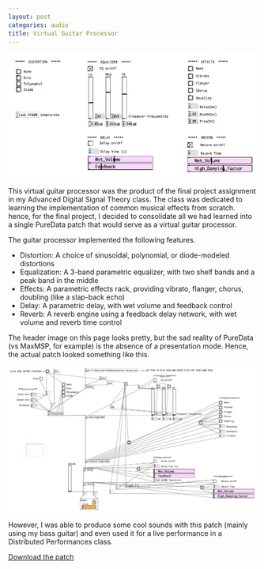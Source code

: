 ```yaml
---
layout: post
categories: audio
title: Virtual Guitar Processor
---
```


<a class="imglink" href="/images/virtualgp.png" target="_blank">
	<img id="virtualgpimage" class="large boxsize" src="/images/virtualgp.png"/>
</a>

This virtual guitar processor was the product of the final project assignment in
my Advanced Digital Signal Theory class. The class was dedicated to learning the
implementation of common musical effects from scratch. hence, for the final
project, I decided to consolidate all we had learned into a single PureData
patch that would serve as a virtual guitar processor.

The guitar processor implemented the following features.

* Distortion: A choice of sinusoidal, polynomial, or diode-modeled distortions
* Equalization: A 3-band parametric equalizer, with two shelf bands and a peak band in the middle
* Effects: A parametric effects rack, providing vibrato, flanger, chorus, doubling (like a slap-back echo)
* Delay: A parametric delay, with wet volume and feedback control
* Reverb: A reverb engine using a feedback delay network, with wet volume and reverb time control

The header image on this page looks pretty, but the sad reality of PureData (vs
MaxMSP, for example) is the absence of a presentation mode. Hence, the actual
patch looked something like this.

<a class="imglink" href="/images/virtualgpdetailed.png" target="_blank">
	<img id="virtualgpdetailedimage" class="boxsize" src="/images/virtualgpdetailed.png"/>
</a>

However, I was able to produce some cool sounds with this patch (mainly using my
bass guitar) and even used it for a live performance in a Distributed
Performances class.

<a class="distinct" href="downloads/VirtualGP.zip">Download the patch</a>
